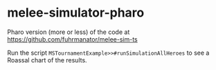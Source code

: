 # melee-simulator-pharo

Pharo version (more or less) of the code at https://github.com/fuhrmanator/melee-sim-ts

Run the script `MSTournamentExample>>#runSimulationAllHeroes` to see a Roassal chart of the results. 
